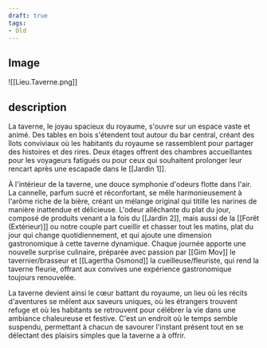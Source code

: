 ```yaml
---
draft: true
tags:
- Old
---
```


## Image
![[Lieu.Taverne.png]]

## description
  
La taverne, le joyau spacieux du royaume, s'ouvre sur un espace vaste et animé. Des tables en bois s'étendent tout autour du bar central, créant des îlots conviviaux où les habitants du royaume se rassemblent pour partager des histoires et des rires. Deux étages offrent des chambres accueillantes pour les voyageurs fatigués ou pour ceux qui souhaitent prolonger leur rencart après une escapade dans le [[Jardin 1]].

À l'intérieur de la taverne, une douce symphonie d'odeurs flotte dans l'air. La cannelle, parfum sucré et réconfortant, se mêle harmonieusement à l'arôme riche de la bière, créant un mélange original qui titille les narines de manière inattendue et délicieuse. L'odeur alléchante du plat du jour, composé de produits venant a la fois du [[Jardin 2]], mais aussi de la [[Forêt (Extérieur)]] ou notre couple part cueillir et chasser tout les matins, plat du jour qui change quotidiennement, et qui ajoute une dimension gastronomique à cette taverne dynamique. Chaque journée apporte une nouvelle surprise culinaire, préparée avec passion par [[Gim Mov]] le tavernier/brasseur et [[Lagertha Osmond]] la cueilleuse/fleuriste, qui rend la taverne fleurie, offrant aux convives une expérience gastronomique toujours renouvelée.

La taverne devient ainsi le cœur battant du royaume, un lieu où les récits d'aventures se mêlent aux saveurs uniques, où les étrangers trouvent refuge et où les habitants se retrouvent pour célébrer la vie dans une ambiance chaleureuse et festive. C'est un endroit où le temps semble suspendu, permettant à chacun de savourer l'instant présent tout en se délectant des plaisirs simples que la taverne a à offrir.